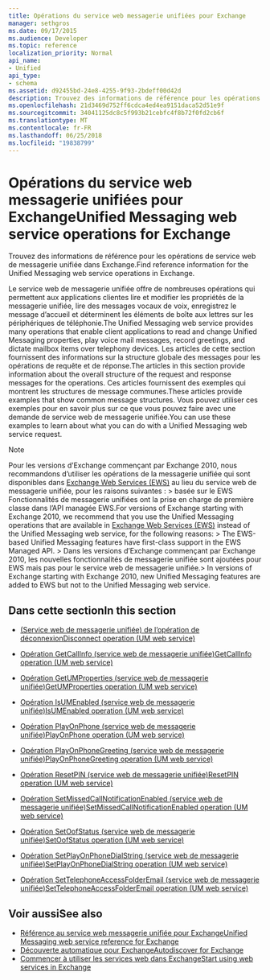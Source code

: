 ```yaml
---
title: Opérations du service web messagerie unifiées pour Exchange
manager: sethgros
ms.date: 09/17/2015
ms.audience: Developer
ms.topic: reference
localization_priority: Normal
api_name:
- Unified
api_type:
- schema
ms.assetid: d92455bd-24e8-4255-9f93-2bdeff00d42d
description: Trouvez des informations de référence pour les opérations de service web de messagerie unifiée dans Exchange.
ms.openlocfilehash: 21d3469d752ff6cdca4ed4ea9151daca52d51e9f
ms.sourcegitcommit: 34041125dc8c5f993b21cebfc4f8b72f0fd2cb6f
ms.translationtype: MT
ms.contentlocale: fr-FR
ms.lasthandoff: 06/25/2018
ms.locfileid: "19838799"
---
```

# <a name="unified-messaging-web-service-operations-for-exchange"></a><span data-ttu-id="7daa9-103">Opérations du service web messagerie unifiées pour Exchange</span><span class="sxs-lookup"><span data-stu-id="7daa9-103">Unified Messaging web service operations for Exchange</span></span>

<span data-ttu-id="7daa9-104">Trouvez des informations de référence pour les opérations de service web de messagerie unifiée dans Exchange.</span><span class="sxs-lookup"><span data-stu-id="7daa9-104">Find reference information for the Unified Messaging web service operations in Exchange.</span></span>
  
<span data-ttu-id="7daa9-105">Le service web de messagerie unifiée offre de nombreuses opérations qui permettent aux applications clientes lire et modifier les propriétés de la messagerie unifiée, lire des messages vocaux de voix, enregistrez le message d’accueil et déterminent les éléments de boîte aux lettres sur les périphériques de téléphonie.</span><span class="sxs-lookup"><span data-stu-id="7daa9-105">The Unified Messaging web service provides many operations that enable client applications to read and change Unified Messaging properties, play voice mail messages, record greetings, and dictate mailbox items over telephony devices.</span></span> <span data-ttu-id="7daa9-106">Les articles de cette section fournissent des informations sur la structure globale des messages pour les opérations de requête et de réponse.</span><span class="sxs-lookup"><span data-stu-id="7daa9-106">The articles in this section provide information about the overall structure of the request and response messages for the operations.</span></span> <span data-ttu-id="7daa9-107">Ces articles fournissent des exemples qui montrent les structures de message communes.</span><span class="sxs-lookup"><span data-stu-id="7daa9-107">These articles provide examples that show common message structures.</span></span> <span data-ttu-id="7daa9-108">Vous pouvez utiliser ces exemples pour en savoir plus sur ce que vous pouvez faire avec une demande de service web de messagerie unifiée.</span><span class="sxs-lookup"><span data-stu-id="7daa9-108">You can use these examples to learn about what you can do with a Unified Messaging web service request.</span></span>
  
> [!NOTE]
>  <span data-ttu-id="7daa9-109">Pour les versions d’Exchange commençant par Exchange 2010, nous recommandons d’utiliser les opérations de la messagerie unifiée qui sont disponibles dans [Exchange Web Services (EWS)](http://msdn.microsoft.com/library/60285497-0c4e-4e51-84e1-34dd6d89a5d8%28Office.15%29.aspx) au lieu du service web de messagerie unifiée, pour les raisons suivantes : > basée sur le EWS Fonctionnalités de messagerie unifiées ont la prise en charge de première classe dans l’API managée EWS.</span><span class="sxs-lookup"><span data-stu-id="7daa9-109">For versions of Exchange starting with Exchange 2010, we recommend that you use the Unified Messaging operations that are available in [Exchange Web Services (EWS)](http://msdn.microsoft.com/library/60285497-0c4e-4e51-84e1-34dd6d89a5d8%28Office.15%29.aspx) instead of the Unified Messaging web service, for the following reasons: >  The EWS-based Unified Messaging features have first-class support in the EWS Managed API.</span></span> <span data-ttu-id="7daa9-110">> Dans les versions d’Exchange commençant par Exchange 2010, les nouvelles fonctionnalités de messagerie unifiée sont ajoutées pour EWS mais pas pour le service web de messagerie unifiée.</span><span class="sxs-lookup"><span data-stu-id="7daa9-110">>  In versions of Exchange starting with Exchange 2010, new Unified Messaging features are added to EWS but not to the Unified Messaging web service.</span></span> 
  
## <a name="in-this-section"></a><span data-ttu-id="7daa9-111">Dans cette section</span><span class="sxs-lookup"><span data-stu-id="7daa9-111">In this section</span></span>
<span data-ttu-id="7daa9-112"><a name="bk_InThisSection"> </a></span><span class="sxs-lookup"><span data-stu-id="7daa9-112"></span></span>

- [<span data-ttu-id="7daa9-113">(Service web de messagerie unifiée) de l’opération de déconnexion</span><span class="sxs-lookup"><span data-stu-id="7daa9-113">Disconnect operation (UM web service)</span></span>](disconnect-operation-um-web-service.md)
    
- [<span data-ttu-id="7daa9-114">Opération GetCallInfo (service web de messagerie unifiée)</span><span class="sxs-lookup"><span data-stu-id="7daa9-114">GetCallInfo operation (UM web service)</span></span>](getcallinfo-operation-um-web-service.md)
    
- [<span data-ttu-id="7daa9-115">Opération GetUMProperties (service web de messagerie unifiée)</span><span class="sxs-lookup"><span data-stu-id="7daa9-115">GetUMProperties operation (UM web service)</span></span>](getumproperties-operation-um-web-service.md)
    
- [<span data-ttu-id="7daa9-116">Opération IsUMEnabled (service web de messagerie unifiée)</span><span class="sxs-lookup"><span data-stu-id="7daa9-116">IsUMEnabled operation (UM web service)</span></span>](isumenabled-operation-um-web-service.md)
    
- [<span data-ttu-id="7daa9-117">Opération PlayOnPhone (service web de messagerie unifiée)</span><span class="sxs-lookup"><span data-stu-id="7daa9-117">PlayOnPhone operation (UM web service)</span></span>](playonphone-operation-um-web-service.md)
    
- [<span data-ttu-id="7daa9-118">Opération PlayOnPhoneGreeting (service web de messagerie unifiée)</span><span class="sxs-lookup"><span data-stu-id="7daa9-118">PlayOnPhoneGreeting operation (UM web service)</span></span>](playonphonegreeting-operation-um-web-service.md)
    
- [<span data-ttu-id="7daa9-119">Opération ResetPIN (service web de messagerie unifiée)</span><span class="sxs-lookup"><span data-stu-id="7daa9-119">ResetPIN operation (UM web service)</span></span>](resetpin-operation-um-web-service.md)
    
- [<span data-ttu-id="7daa9-120">Opération SetMissedCallNotificationEnabled (service web de messagerie unifiée)</span><span class="sxs-lookup"><span data-stu-id="7daa9-120">SetMissedCallNotificationEnabled operation (UM web service)</span></span>](setmissedcallnotificationenabled-operation-um-web-service.md)
    
- [<span data-ttu-id="7daa9-121">Opération SetOofStatus (service web de messagerie unifiée)</span><span class="sxs-lookup"><span data-stu-id="7daa9-121">SetOofStatus operation (UM web service)</span></span>](setoofstatus-operation-um-web-service.md)
    
- [<span data-ttu-id="7daa9-122">Opération SetPlayOnPhoneDialString (service web de messagerie unifiée)</span><span class="sxs-lookup"><span data-stu-id="7daa9-122">SetPlayOnPhoneDialString operation (UM web service)</span></span>](setplayonphonedialstring-operation-um-web-service.md)
    
- [<span data-ttu-id="7daa9-123">Opération SetTelephoneAccessFolderEmail (service web de messagerie unifiée)</span><span class="sxs-lookup"><span data-stu-id="7daa9-123">SetTelephoneAccessFolderEmail operation (UM web service)</span></span>](settelephoneaccessfolderemail-operation-um-web-service.md)
    
## <a name="see-also"></a><span data-ttu-id="7daa9-124">Voir aussi</span><span class="sxs-lookup"><span data-stu-id="7daa9-124">See also</span></span>

- [<span data-ttu-id="7daa9-125">Référence au service web messagerie unifiée pour Exchange</span><span class="sxs-lookup"><span data-stu-id="7daa9-125">Unified Messaging web service reference for Exchange</span></span>](unified-messaging-web-service-reference-for-exchange.md)
- [<span data-ttu-id="7daa9-126">Découverte automatique pour Exchange</span><span class="sxs-lookup"><span data-stu-id="7daa9-126">Autodiscover for Exchange</span></span>](../exchange-web-services/autodiscover-for-exchange.md)
- [<span data-ttu-id="7daa9-127">Commencer à utiliser les services web dans Exchange</span><span class="sxs-lookup"><span data-stu-id="7daa9-127">Start using web services in Exchange</span></span>](../exchange-web-services/start-using-web-services-in-exchange.md)
    

